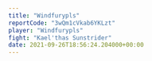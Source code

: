 ```yaml
---
title: "Windfurypls"
reportCode: "3wQm1cVkab6YKLzt"
player: "Windfurypls"
fight: "Kael'thas Sunstrider"
date: 2021-09-26T18:56:24.204000+00:00
---
```

